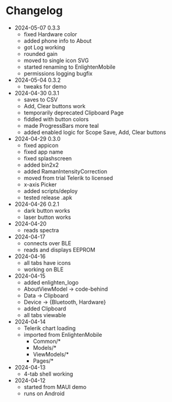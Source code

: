 # Changelog

- 2024-05-07 0.3.3
    - fixed Hardware color
    - added phone info to About
    - got Log working
    - rounded gain
    - moved to single icon SVG
    - started renaming to EnlightenMobile
    - permissions logging bugfix
- 2024-05-04 0.3.2
    - tweaks for demo
- 2024-04-30 0.3.1
    - saves to CSV
    - Add, Clear buttons work
    - temporarily deprecated Clipboard Page
    - fiddled with button colors
    - made ProgressBars more teal
    - added enabled logic for Scope Save, Add, Clear buttons
- 2024-04-29 0.3.0
    - fixed appicon
    - fixed app name
    - fixed splashscreen
    - added bin2x2
    - added RamanIntensityCorrection
    - moved from trial Telerik to licensed
    - x-axis Picker
    - added scripts/deploy
    - tested release .apk
- 2024-04-26 0.2.1
    - dark button works
    - laser button works
- 2024-04-20
    - reads spectra
- 2024-04-17
    - connects over BLE
    - reads and displays EEPROM
- 2024-04-16
    - all tabs have icons
    - working on BLE
- 2024-04-15
    - added enlighten_logo
    - AboutViewModel -> code-behind
    - Data -> Clipboard
    - Device -> {Bluetooth, Hardware}
    - added Clipboard
    - all tabs viewable
- 2024-04-14 
    - Telerik chart loading
    - imported from EnlightenMobile
        - Common/*
        - Models/*
        - ViewModels/*
        - Pages/*
- 2024-04-13
    - 4-tab shell working
- 2024-04-12
    - started from MAUI demo
    - runs on Android

